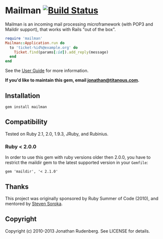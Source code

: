 # Mailman [![Build Status](https://secure.travis-ci.org/titanous/mailman.png)](https://secure.travis-ci.org/titanous/mailman)

Mailman is an incoming mail processing microframework (with POP3 and Maildir
support), that works with Rails "out of the box".

```ruby
require 'mailman'
Mailman::Application.run do
  to 'ticket-%id%@example.org' do 
    Ticket.find(params[:id]).add_reply(message)
  end
end
```

See the [User Guide](https://github.com/titanous/mailman/blob/master/USER_GUIDE.md) for more information.

**If you'd like to maintain this gem, email jonathan@titanous.com.**

## Installation

    gem install mailman

## Compatibility

Tested on Ruby 2.1, 2.0, 1.9.3, JRuby, and Rubinius.

### Ruby < 2.0.0

In order to use this gem with ruby versions older then 2.0.0, you have to
restrict the maildir gem to the latest supported version in your `Gemfile`:

    gem 'maildir', '< 2.1.0'

## Thanks

This project was originally sponsored by Ruby Summer of Code (2010), and
mentored by [Steven Soroka](http://github.com/ssoroka).

## Copyright

Copyright (c) 2010-2013 Jonathan Rudenberg. See LICENSE for details.

